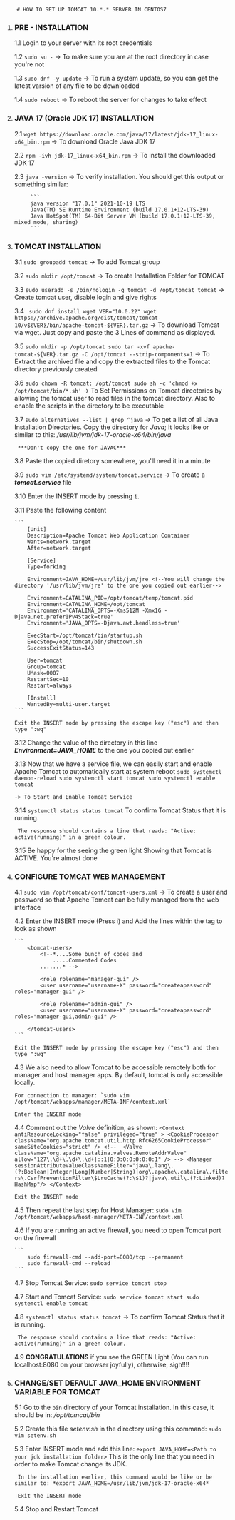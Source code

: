 		
		# HOW TO SET UP TOMCAT 10.*.* SERVER IN CENTOS7

		
1. 	### PRE - INSTALLATION 

	1.1 Login to your server with its root credentials
	
	1.2 `sudo su -`  -> To make sure you are at the root directory in case you're not
	
	1.3 `sudo dnf -y update`  -> To run a system update, so you can get the latest varsion of any file to be downloaded
	
	1.4 `sudo reboot` -> To reboot the server for changes to take effect
	

2. ### JAVA 17 (Oracle JDK 17) INSTALLATION
	
	2.1 `wget https://download.oracle.com/java/17/latest/jdk-17_linux-x64_bin.rpm` -> To download Oracle Java JDK 17
	
	2.2 `rpm -ivh jdk-17_linux-x64_bin.rpm` -> To install the downloaded  JDK 17
	
	2.3 `java -version` -> To verify installation. You should get this output or something similar: 
		
			```
			java version "17.0.1" 2021-10-19 LTS
			Java(TM) SE Runtime Environment (build 17.0.1+12-LTS-39)
			Java HotSpot(TM) 64-Bit Server VM (build 17.0.1+12-LTS-39, mixed mode, sharing)
			```


3.  ### TOMCAT INSTALLATION

	3.1 `sudo groupadd tomcat` -> To add Tomcat group
	
	3.2 `sudo mkdir /opt/tomcat` -> To create Installation Folder for TOMCAT
	
	3.3 `sudo useradd -s /bin/nologin -g tomcat -d /opt/tomcat tomcat` -> Create tomcat user, disable login and give rights
	
	3.4		``` 
			sudo dnf install wget
			VER="10.0.22"
			wget https://archive.apache.org/dist/tomcat/tomcat-10/v${VER}/bin/apache-tomcat-${VER}.tar.gz
			```
		-> To download Tomcat via wget. Just copy and paste the 3 Lines of command as displayed.
		
	3.5 ```
			sudo mkdir -p /opt/tomcat
			sudo tar -xvf apache-tomcat-${VER}.tar.gz -C /opt/tomcat --strip-components=1
		```
		-> To Extract the archived file and copy the extracted files to the Tomcat directory previously created
		
	3.6 ```
			sudo chown -R tomcat: /opt/tomcat
			sudo sh -c 'chmod +x /opt/tomcat/bin/*.sh'
		```
		-> To Set Permissions on Tomcat directories by allowing the tomcat user to read files in the tomcat directory. 
		   Also to enable the scripts in the directory to be executable
		  
	3.7 `sudo alternatives --list | grep ^java` -> To get a list of all Java Installation Directories.
		 Copy the directory for *Java*; It looks like or similar to this: */usr/lib/jvm/jdk-17-oracle-x64/bin/java* 

		 ***Don't copy the one for JAVAC***
		 
	3.8 Paste the copied diretory somewhere, you'll need it in a minute
	
	3.9 `sudo vim /etc/systemd/system/tomcat.service` -> To create a ***tomcat.service*** file
	
	3.10 Enter the INSERT mode by pressing `i`.
	
	3.11 Paste the following content
	
		```
			[Unit]
			Description=Apache Tomcat Web Application Container
			Wants=network.target
			After=network.target

			[Service]
			Type=forking

			Environment=JAVA_HOME=/usr/lib/jvm/jre <!--You will change the directory '/usr/lib/jvm/jre' to the one you copied out earlier-->

			Environment=CATALINA_PID=/opt/tomcat/temp/tomcat.pid
			Environment=CATALINA_HOME=/opt/tomcat
			Environment='CATALINA_OPTS=-Xms512M -Xmx1G -Djava.net.preferIPv4Stack=true'
			Environment='JAVA_OPTS=-Djava.awt.headless=true'

			ExecStart=/opt/tomcat/bin/startup.sh
			ExecStop=/opt/tomcat/bin/shutdown.sh
			SuccessExitStatus=143

			User=tomcat
			Group=tomcat
			UMask=0007
			RestartSec=10
			Restart=always

			[Install]
			WantedBy=multi-user.target
		```
		
		Exit the INSERT mode by pressing the escape key ("esc") and then type ":wq"
	
	3.12 Change the value of the directory in this line ***Environment=JAVA_HOME*** to the one you copied out earlier
	
	3.13 Now that we have a service file, we can easily start and enable Apache Tomcat to automatically start at system reboot
		 ```
			sudo systemctl daemon-reload
			sudo systemctl start tomcat
			sudo systemctl enable tomcat
		 ```
		 
		-> To Start and Enable Tomcat Service
		
	3.14 `systemctl status status tomcat` To confirm Tomcat Status that it is running.
		 
		 The response should contains a line that reads: "Active: active(running)" in a green colour. 
			
	
	3.15 Be happy for the seeing the green light Showing that Tomcat is ACTIVE. You're almost done
	


4.  ### CONFIGURE TOMCAT WEB MANAGEMENT

	4.1 `sudo vim /opt/tomcat/conf/tomcat-users.xml` -> To create a user and password so that Apache Tomcat can be fully managed from the web interface
	
	4.2 Enter the INSERT mode (Press i) and Add the lines within the <tomcat-users> tag to look as shown
	
		```
			<tomcat-users>
				<!--*....Some bunch of codes and 
					.....Commented Codes
				.......* -->

				<role rolename="manager-gui" />
				<user username="username-X" password="createapassword" roles="manager-gui" />

				<role rolename="admin-gui" />
				<user username="username-X" password="createapassword" roles="manager-gui,admin-gui" />
			
			</tomcat-users>
		```
		
		Exit the INSERT mode by pressing the escape key ("esc") and then type ":wq"

	4.3 We also need to allow Tomcat to be accessible remotely both for manager and host manager apps. By default, tomcat is only accessible locally.

		For connection to manager: `sudo vim  /opt/tomcat/webapps/manager/META-INF/context.xml`
		
		Enter the INSERT mode

	4.4 Comment out the *Valve* definition, as shown: 
		```
			<Context antiResourceLocking="false" privileged="true" >
			  <CookieProcessor className="org.apache.tomcat.util.http.Rfc6265CookieProcessor"
							   sameSiteCookies="strict" />
			<!--  <Valve className="org.apache.catalina.valves.RemoteAddrValve"
						   allow="127\.\d+\.\d+\.\d+|::1|0:0:0:0:0:0:0:1" /> -->
			  <Manager sessionAttributeValueClassNameFilter="java\.lang\.(?:Boolean|Integer|Long|Number|String)|org\.apache\.catalina\.filters\.CsrfPreventionFilter\$LruCache(?:\$1)?|java\.util\.(?:Linked)?HashMap"/>
			</Context>
		```
		
		Exit the INSERT mode 

	4.5 Then repeat the last step for Host Manager: `sudo vim /opt/tomcat/webapps/host-manager/META-INF/context.xml`

	4.6 If you are running an active firewall, you need to open Tomcat port on the firewall
		
		```
			sudo firewall-cmd --add-port=8080/tcp --permanent
			sudo firewall-cmd --reload
		```

	4.7 Stop Tomcat Service: `sudo service tomcat stop`

	4.7 Start and Tomcat Service: 
		```
			sudo service tomcat start
			sudo systemctl enable tomcat
		```

	4.8 `systemctl status status tomcat` -> To confirm Tomcat Status that it is running.
		 
		 The response should contains a line that reads: "Active: active(running)" in a green colour. 
			
	
	4.9 **CONGRATULATIONS** if you see the GREEN Light (You can run localhost:8080 on your browser joyfully),  otherwise, sigh!!!!



5. ### CHANGE/SET DEFAULT JAVA_HOME ENVIRONMENT VARIABLE FOR TOMCAT
	
	5.1 Go to the `bin` directory of your Tomcat installation. In this case, it should be in: */opt/tomcat/bin*

	5.2 Create this file *setenv.sh* in the directory using this command: `sudo vim setenv.sh`

	5.3 Enter INSERT mode and add this line: 
		```
			export JAVA_HOME=<Path to your jdk installation folder>
		```
		This is the only line that you need in order to make Tomcat change its JDK.

		In the installation earlier, this command would be like or be similar to: *export JAVA_HOME=/usr/lib/jvm/jdk-17-oracle-x64*
		
		Exit the INSERT mode

	5.4  Stop and Restart Tomcat

	
		

	


